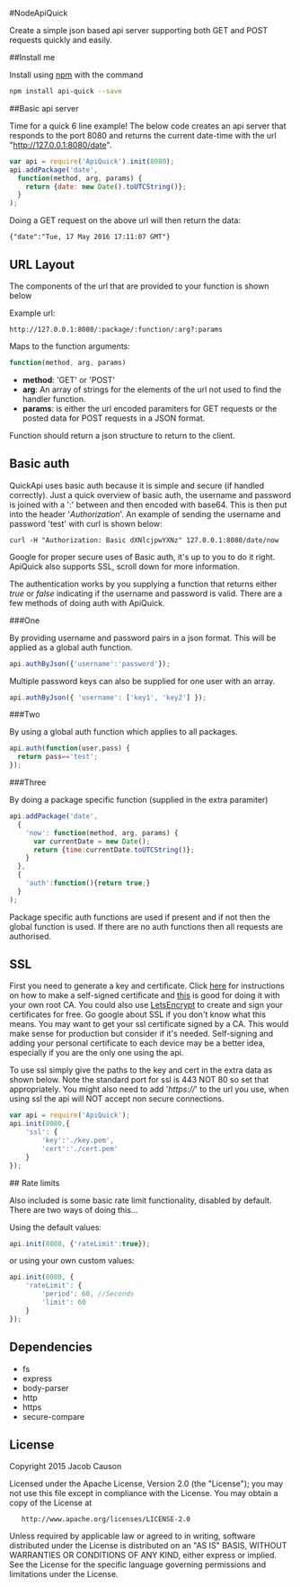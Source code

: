 #NodeApiQuick

Create a simple json based api server supporting both GET and POST requests quickly and easily.

##Install me

Install using [npm](https://www.npmjs.com/package/api-quick) with the command

```bash
npm install api-quick --save
```

##Basic api server

Time for a quick 6 line example! The below code creates an api server that responds to the port 8080 and returns the current date-time with the url "http://127.0.0.1:8080/date".

```javascript
var api = require('ApiQuick').init(8080);
api.addPackage('date', 
  function(method, arg, params) {
    return {date: new Date().toUTCString()};
  }
);
```

Doing a GET request on the above url will then return the data:

```
{"date":"Tue, 17 May 2016 17:11:07 GMT"}
```

## URL Layout

The components of the url that are provided to your function is shown below

Example url:
```
http://127.0.0.1:8080/:package/:function/:arg?:params
```

Maps to the function arguments:
```javascript
function(method, arg, params)
```

+ **method**: 'GET' or 'POST'
+ **arg**: An array of strings for the elements of the url not used to find the handler function.
+ **params**: is either the url encoded paramiters for GET requests or the posted data for POST requests in a JSON format.

Function should return a json structure to return to the client.

## Basic auth

QuickApi uses basic auth because it is simple and secure (if handled correctly). Just a quick overview of basic auth, the username and password is joined with a ':' between and then encoded with base64. This is then put into the header '*Authorization*'. An example of sending the username and password 'test' with curl is shown below:
```
curl -H "Authorization: Basic dXNlcjpwYXNz" 127.0.0.1:8080/date/now
```

Google for proper secure uses of Basic auth, it's up to you to do it right. ApiQuick also supports SSL, scroll down for more information.

The authentication works by you supplying a function that returns either *true* or *false* indicating if the username and password is valid. There are a few methods of doing auth with ApiQuick.

###One

By providing username and password pairs in a json format. This will be applied as a global auth function.

```javascript
api.authByJson({'username':'password'});
```

Multiple password keys can also be supplied for one user with an array.

```javascript
api.authByJson({ 'username': ['key1', 'key2'] });
```

###Two

By using a global auth function which applies to all packages.

```javascript
api.auth(function(user,pass) {
  return pass=='test';
});
```

###Three

By doing a package specific function (supplied in the extra paramiter)

```javascript
api.addPackage('date', 
  {
    'now': function(method, arg, params) {
      var currentDate = new Date();
      return {time:currentDate.toUTCString()};
    }
  }, 
  {
    'auth':function(){return true;}
  }
);
```



Package specific auth functions are used if present and if not then the global function is used. If there are no auth functions then all requests are authorised.

## SSL

First you need to generate a key and certificate. Click [here](http://docs.nodejitsu.com/articles/HTTP/servers/how-to-create-a-HTTPS-server) for instructions on how to make a self-signed certificate and [this](http://datacenteroverlords.com/2012/03/01/creating-your-own-ssl-certificate-authority/) is good for doing it with your own root CA. You could also use [LetsEncrypt](https://letsencrypt.org/) to create and sign your certificates for free. Go google about SSL if you don't know what this means. You may want to get your ssl certificate signed by a CA. This would make sense for production but consider if it's needed. Self-signing and adding your personal certificate to each device may be a better idea, especially if you are the only one using the api.

To use ssl simply give the paths to the key and cert in the extra data as shown below. Note the standard port for ssl is 443 NOT 80 so set that appropriately. You might also need to add '*https://*' to the url you use, when using ssl the api will NOT accept non secure connections.

```javascript
var api = require('ApiQuick');
api.init(8080,{
    'ssl': {
        'key':'./key.pem',
        'cert':'./cert.pem'
    }
});
```

## Rate limits

Also included is some basic rate limit functionality, disabled by default. There are two ways of doing this...

Using the default values:

```javascript
api.init(8080, {'rateLimit':true});
```

or using your own custom values:

```javascript
api.init(8080, {
    'rateLimit': {
        'period': 60, //Seconds
        'limit': 60
    }
});
```

## Dependencies

+ fs
+ express
+ body-parser
+ http
+ https
+ secure-compare

## License

Copyright 2015 Jacob Causon

   Licensed under the Apache License, Version 2.0 (the "License");
   you may not use this file except in compliance with the License.
   You may obtain a copy of the License at

       http://www.apache.org/licenses/LICENSE-2.0

   Unless required by applicable law or agreed to in writing, software
   distributed under the License is distributed on an "AS IS" BASIS,
   WITHOUT WARRANTIES OR CONDITIONS OF ANY KIND, either express or implied.
   See the License for the specific language governing permissions and
   limitations under the License.

